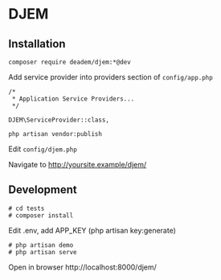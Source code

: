 # DJEM

## Installation
```
composer require deadem/djem:*@dev
```

Add service provider into providers section of ```config/app.php```
```
/*
 * Application Service Providers...
 */

DJEM\ServiceProvider::class,
```

```
php artisan vendor:publish
```
Edit ```config/djem.php```

Navigate to http://yoursite.example/djem/

## Development

```
# cd tests
# composer install
```
Edit .env, add APP_KEY (php artisan key:generate)
```
# php artisan demo
# php artisan serve
```
Open in browser http://localhost:8000/djem/
